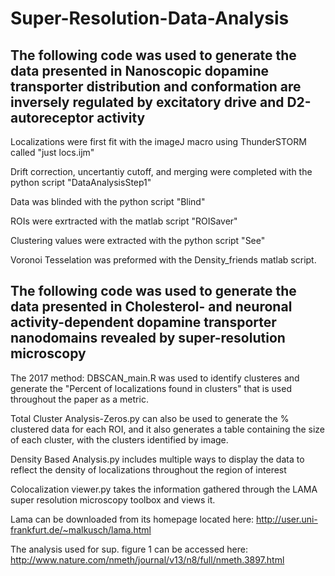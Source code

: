 # Super-Resolution-Data-Analysis

## The following code was used to generate the data presented in Nanoscopic dopamine transporter distribution and conformation are inversely regulated by excitatory drive and D2-autoreceptor activity

Localizations were first fit with the imageJ macro using ThunderSTORM called "just locs.ijm"

Drift correction, uncertantiy cutoff, and merging were completed with the python script "DataAnalysisStep1"

Data was blinded with the python script "Blind"

ROIs were exrtracted with the matlab script "ROISaver"

Clustering values were extracted with the python script "See"

Voronoi Tesselation was preformed with the Density_friends matlab script.



## The following code was used to generate the data presented in Cholesterol- and neuronal activity-dependent dopamine transporter nanodomains revealed by super-resolution microscopy

The 2017 method: 
DBSCAN_main.R was used to identify clusteres and generate the "Percent of localizations found in clusters" that is used throughout the paper as a metric.

Total Cluster Analysis-Zeros.py can also be used to generate the % clustered data for each ROI, and it also generates a table containing the size of each cluster, with the clusters identified by image.

Density Based Analysis.py includes multiple ways to display the data to reflect the density of localizations throughout the region of interest

Colocalization viewer.py takes the information gathered through the LAMA super resolution microscopy toolbox and views it.

Lama can be downloaded from its homepage located here: http://user.uni-frankfurt.de/~malkusch/lama.html

The analysis used for sup. figure 1 can be accessed here: http://www.nature.com/nmeth/journal/v13/n8/full/nmeth.3897.html

